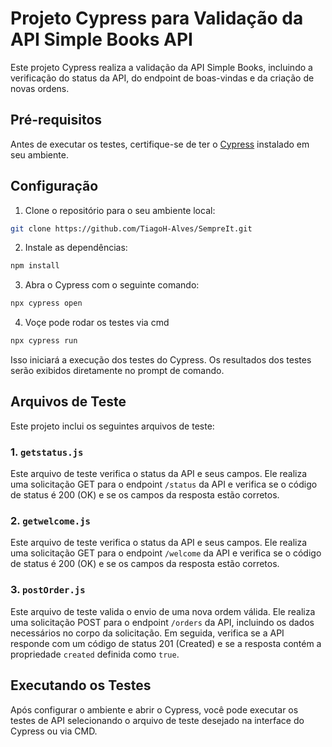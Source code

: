 # Projeto Cypress para Validação da API Simple Books API

Este projeto Cypress realiza a validação da API Simple Books, incluindo a verificação do status da API, do endpoint de boas-vindas e da criação de novas ordens.

## Pré-requisitos

Antes de executar os testes, certifique-se de ter o [Cypress](https://docs.cypress.io/guides/getting-started/installing-cypress.html) instalado em seu ambiente.

## Configuração

1. Clone o repositório para o seu ambiente local:

```bash
git clone https://github.com/TiagoH-Alves/SempreIt.git
```

2. Instale as dependências:

```bash
npm install
```

3. Abra o Cypress com o seguinte comando:

```bash
npx cypress open
```

4. Voçe pode rodar os testes via cmd

```bash
npx cypress run 
```
Isso iniciará a execução dos testes do Cypress. Os resultados dos testes serão exibidos diretamente no prompt de comando.

## Arquivos de Teste
Este projeto inclui os seguintes arquivos de teste:

### 1. `getstatus.js`

Este arquivo de teste verifica o status da API e seus campos. Ele realiza uma solicitação GET para o endpoint `/status` da API e verifica se o código de status é 200 (OK) e se os campos da resposta estão corretos.

### 2. `getwelcome.js`

Este arquivo de teste verifica o status da API e seus campos. Ele realiza uma solicitação GET para o endpoint `/welcome` da API e verifica se o código de status é 200 (OK) e se os campos da resposta estão corretos.

### 3. `postOrder.js`

Este arquivo de teste valida o envio de uma nova ordem válida. Ele realiza uma solicitação POST para o endpoint `/orders` da API, incluindo os dados necessários no corpo da solicitação. Em seguida, verifica se a API responde com um código de status 201 (Created) e se a resposta contém a propriedade `created` definida como `true`.

## Executando os Testes

Após configurar o ambiente e abrir o Cypress, você pode executar os testes de API selecionando o arquivo de teste desejado na interface do Cypress ou via CMD.